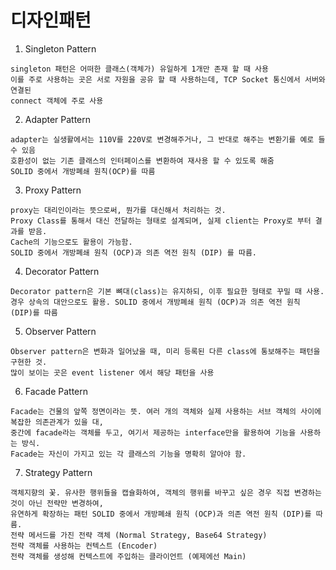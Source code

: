 # 디자인패턴

1. Singleton Pattern
```
singleton 패턴은 어떠한 클래스(객체가) 유일하게 1개만 존재 할 때 사용
이를 주로 사용하는 곳은 서로 자원을 공유 할 때 사용하는데, TCP Socket 통신에서 서버와 연결된
connect 객체에 주로 사용
```
2. Adapter Pattern
```
adapter는 실생활에서는 110V를 220V로 변경해주거나, 그 반대로 해주는 변환기를 예로 들 수 있음
호환성이 없는 기존 클래스의 인터페이스를 변환하여 재사용 할 수 있도록 해줌
SOLID 중에서 개방폐쇄 원칙(OCP)를 따름
```
3. Proxy Pattern
```
proxy는 대리인이라는 뜻으로써, 뭔가를 대신해서 처리하는 것. 
Proxy Class를 통해서 대신 전달하는 형태로 설계되며, 실제 client는 Proxy로 부터 결과를 받음.
Cache의 기능으로도 활용이 가능함.
SOLID 중에서 개방폐쇄 원칙 (OCP)과 의존 역전 원칙 (DIP) 를 따름.
```
4. Decorator Pattern
```
Decorator pattern은 기본 뼈대(class)는 유지하되, 이후 필요한 형태로 꾸밀 때 사용.
경우 상속의 대안으로도 활용. SOLID 중에서 개방폐쇄 원칙 (OCP)과 의존 역전 원칙 (DIP)를 따름
```
5. Observer Pattern
```
Observer pattern은 변화과 일어났을 때, 미리 등록된 다른 class에 통보해주는 패턴을 구현한 것.
많이 보이는 곳은 event listener 에서 해당 패턴을 사용
```
6. Facade Pattern
```
Facade는 건물의 앞쪽 정면이라는 뜻. 여러 개의 객체와 실제 사용하는 서브 객체의 사이에 복잡한 의존관계가 있을 대,
중간에 facade라는 객체를 두고, 여기서 제공하는 interface만을 활용하여 기능을 사용하는 방식.
Facade는 자신이 가지고 있는 각 클래스의 기능을 명확히 알아야 함.
```
7. Strategy Pattern
```
객체지향의 꽃. 유사한 행위들을 캡슐화하여, 객체의 행위를 바꾸고 싶은 경우 직접 변경하는 것이 아닌 전략만 변경하여,
유연하게 확장하는 패턴 SOLID 중에서 개방폐쇄 원칙 (OCP)과 의존 역전 원칙 (DIP)를 따름.
전략 메서드를 가진 전략 객체 (Normal Strategy, Base64 Strategy)
전략 객체를 사용하는 컨텍스트 (Encoder)
전략 객체를 생성해 컨텍스트에 주입하는 클라이언트 (예제에선 Main)
```
   

